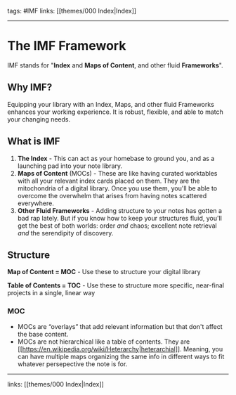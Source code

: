 tags: #IMF
links: [[themes/000 Index|Index]]

---
# The IMF Framework

IMF stands for "**Index** and **Maps of Content**, and other fluid **Frameworks**".

## Why IMF?

Equipping your library with an Index, Maps, and other fluid Frameworks enhances your working experience. It is robust, flexible, and able to match your changing needs.

## What is IMF

1. **The Index** - This can act as your homebase to ground you, and as a launching pad into your note library.
2. **Maps of Content** (MOCs) - These are like having curated worktables with all your relevant index cards placed on them. They are the mitochondria of a digital library. Once you use them, you'll be able to overcome the overwhelm that arises from having notes scattered everywhere.
3. **Other Fluid Frameworks** -  Adding structure to your notes has gotten a bad rap lately. But if you know how to keep your structures fluid, you'll get the best of both worlds: order *and* chaos; excellent note retrieval *and* the serendipity of discovery.

## Structure

**Map of Content = MOC** - Use these to structure your digital library

**Table of Contents = TOC** - Use these to structure more specific, near-final projects in a single, linear way

### MOC

- MOCs are “overlays” that add relevant information but that don't affect the base content. 
- MOCs are not hierarchical like a table of contents. They are [[https://en.wikipedia.org/wiki/Heterarchy|heterarchial]]. Meaning, you can have multiple maps organizing the same info in different ways to fit whatever persepective the note is for.

---
links: [[themes/000 Index|Index]]